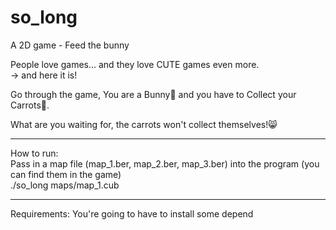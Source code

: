 # so_long
A 2D game - Feed the bunny

People love games... and they love CUTE games even more.  
-> and here it is!  

Go through the game, You are a Bunny🐰 and you have to Collect your Carrots🥕.  

What are you waiting for, the carrots won't collect themselves!😸  

*********************************************************************************
How to run:  
Pass in a map file (map_1.ber, map_2.ber, map_3.ber) into the program (you can find them in the game)  
./so_long maps/map_1.cub  

*********************************************************************************
Requirements:
You're going to have to install some depend

